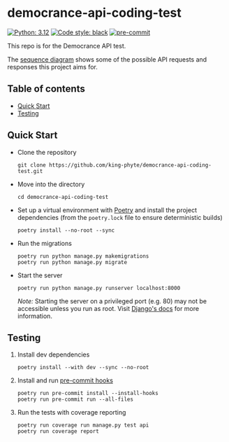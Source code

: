 # democrance-api-coding-test

[![Python: 3.12](https://img.shields.io/static/v1?label=python&message=3.12&color=success&style=flat&logo=python)](https://python.org)
[![Code style: black](https://img.shields.io/badge/code%20style-black-000000.svg)](https://github.com/psf/black)
[![pre-commit](https://img.shields.io/badge/pre--commit-enabled-brightgreen?logo=pre-commit&logoColor=white)](https://github.com/pre-commit/pre-commit)

This repo is for the Democrance API test.

The [sequence diagram](https://sequencediagram.org/index.html#initialData=C4S2BsFMAIBFILYHsDGAnAhgOxTYkBnYAKFIAcM1QUQKthoAhNJAdwMjWIqpBroYBBAAoBJYgBMMwDACMMHOI1IBeFdADCAVyJIEnaOkjSQSLNDXEA5iy1loAYgAMTgKyuXmncD0GHrAAswGABtAHoMMhAwgDcARjCjaUgAfRRvXzQwgF1iZjYONABaAD4RUQAuDTRjfC9dfTRoYiwkOqQYg3z2TgAacoroAG8AHXNoCYAiADMQNCIUrAx9ScHJxkgsSd6xianwBWBF5chV6EmAZR8Aa0Jt3b3JiSRZM8mAJlcipwA2IriAJwAuKTMYAX2I5VKsEYFWIMKKpQGkLEiJK3UKFQAUhcAPIAOWgNQIZDMilYYAChgyjWgEkgMhA4AIxE2ElU6gAilo2jAkqAzBYVNZbPZnC43K5oNzeY5AsFoOFItF4mEAI48-A5PIsHrFMpiQbVWowDW8lqyjpdXWFfqG0bjKbpBqcFIgCRnOI7R3nYAATzIpzWgfmZgw4CKGBQNHp9FBWAhUJKMLhCKRhpRojRGM42LxhOJpKw5Mp0DNdXpjOZrKw7I50EE0cgZAY5ZglhsSDsjncEqcDabLelmpg-iCdSVUViCTb2pz+oGjdwQ7bFvanSa87tlQde3ObbdHsGXoeUyI0h0byjy-wHvBmehsPhjDRyKhpXneYJRMIRZLwCpa9m1vMsRzpBkMCZFk2XrYQMD9UDZQ7UUe3cDx+zghCZTqMcFUnFUZxHOcbU4dNKkwxD8DXGArU3Ei0G3Cpd0eA93U9b090mc9gEvNYo1ATp40TVFkyfNMDUqB8P3or8C1-MkYApADoAod1KJgStIOrGDiDUaAABkQCIFSkHAPgQEIIURS7MU0NcaZpgMoyGFJMyaEs3CJwiKdVVc8zCDCAB+Z0fEaQ8VDiXJ5zIioAHEGWgYRTP8lkkxTZ9Xwzd90RknFv0LBToCUqkzOMpBHJCzIAHICBMtyLOg2tYOSlAEM0qCrM7bsHCBAAWXrPCSty2ogjrPNCbyCLCPz3IIMIEii+iYvihghr4P0H1E1MXxiqScoKXM8rkklCuKur1vAqtGrrPS1ta6Agl0NAEOQmzUP6waWoQx6fGeuVxwm5Vp2mlqGvmsIfqQZ7iIOhdDRWxKvs29LxLfVFpNh2SfxO4tFNLGbvucqGNpg2Q2lCnhqFobBgFqoA)
shows some of the possible API requests and responses this project aims for.

## Table of contents
- [Quick Start](#quick-start)
- [Testing](#testing)

## Quick Start
- Clone the repository
    ```shell
    git clone https://github.com/king-phyte/democrance-api-coding-test.git
    ```

- Move into the directory
    ```shell
    cd democrance-api-coding-test
    ```

- Set up a virtual environment with [Poetry](https://python-poetry.org/docs/) and install the project dependencies (from the `poetry.lock` file to ensure deterministic builds)
  ```shell
  poetry install --no-root --sync
  ```

- Run the migrations
    ```shell
    poetry run python manage.py makemigrations
    poetry run python manage.py migrate
    ```

- Start the server
    ```shell
    poetry run python manage.py runserver localhost:8000
    ```
  *Note:* Starting the server on a privileged port (e.g. 80) may not be accessible unless you run as root.
  Visit [Django's docs](https://docs.djangoproject.com/en/5.0/ref/django-admin/#runserver) for more information.



## Testing

1. Install dev dependencies
    ```shell
    poetry install --with dev --sync --no-root
    ```

2. Install and run [pre-commit hooks](https://pre-commit.com/)
    ```shell
    poetry run pre-commit install --install-hooks
    poetry run pre-commit run --all-files
    ```

3. Run the tests with coverage reporting
    ```shell
    poetry run coverage run manage.py test api
    poetry run coverage report
    ```

